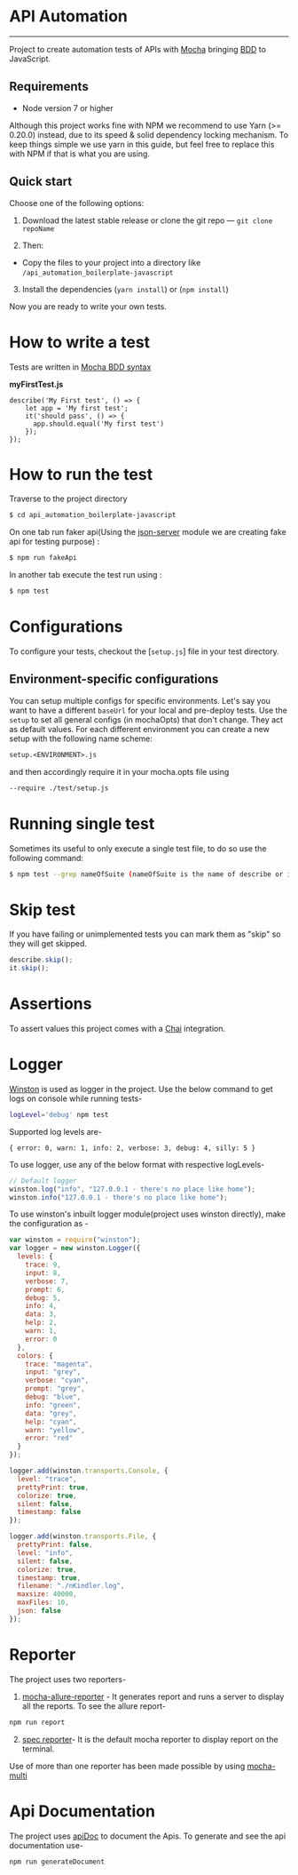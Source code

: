 # API Automation

---

Project to create automation tests of APIs with [Mocha](https://mochajs.org/) bringing [BDD](http://en.wikipedia.org/wiki/Behavior-driven_development) to JavaScript.

## Requirements

- Node version 7 or higher

Although this project works fine with NPM we recommend to use Yarn (>= 0.20.0) instead, due to its speed & solid dependency locking mechanism. To keep things simple we use yarn in this guide, but feel free to replace this with NPM if that is what you are using.

## Quick start

Choose one of the following options:

1. Download the latest stable release or clone the git repo — `git clone repoName`

2. Then:

- Copy the files to your project into a directory like `/api_automation_boilerplate-javascript`

3. Install the dependencies (`yarn install`) or (`npm install`)

Now you are ready to write your own tests.

# How to write a test

Tests are written in [Mocha BDD syntax](https://mochajs.org/)

**myFirstTest.js**

```mocha
describe('My First test', () => {
    let app = 'My first test';
    it('should pass', () => {
      app.should.equal('My first test')
    });
});

```

# How to run the test

Traverse to the project directory

```sh
$ cd api_automation_boilerplate-javascript
```

On one tab run faker api(Using the [json-server](https://github.com/typicode/json-server) module we are creating fake api for testing purpose) :

```sh
$ npm run fakeApi
```

In another tab execute the test run using :

```sh
$ npm test
```

# Configurations

To configure your tests, checkout the [`setup.js`] file in your test directory.

## Environment-specific configurations

You can setup multiple configs for specific environments. Let's say you want to have a different `baseUrl` for
your local and pre-deploy tests. Use the `setup` to set all general configs (in mochaOpts) that don't change.
They act as default values. For each different environment you can create a new setup with the following name
scheme:

```txt
setup.<ENVIRONMENT>.js
```

and then accordingly require it in your mocha.opts file using

```txt
--require ./test/setup.js
```

# Running single test

Sometimes its useful to only execute a single test file, to do so use the following command:

```sh
$ npm test --grep nameOfSuite (nameOfSuite is the name of describe or it block)
```

# Skip test

If you have failing or unimplemented tests you can mark them as "skip" so they will get skipped.

```javascript
describe.skip();
it.skip();
```

# Assertions

To assert values this project comes with a [Chai](http://chaijs.com/) integration.

# Logger

[Winston](https://github.com/winstonjs/winston) is used as logger in the project. Use the below command to get logs on console while running tests-

```sh
logLevel='debug' npm test
```

Supported log levels are-

```
{ error: 0, warn: 1, info: 2, verbose: 3, debug: 4, silly: 5 }
```

To use logger, use any of the below format with respective logLevels-

```javascript
// Default logger
winston.log("info", "127.0.0.1 - there's no place like home");
winston.info("127.0.0.1 - there's no place like home");
```

To use winston's inbuilt logger module(project uses winston directly), make the configuration as -

```javascript
var winston = require("winston");
var logger = new winston.Logger({
  levels: {
    trace: 9,
    input: 8,
    verbose: 7,
    prompt: 6,
    debug: 5,
    info: 4,
    data: 3,
    help: 2,
    warn: 1,
    error: 0
  },
  colors: {
    trace: "magenta",
    input: "grey",
    verbose: "cyan",
    prompt: "grey",
    debug: "blue",
    info: "green",
    data: "grey",
    help: "cyan",
    warn: "yellow",
    error: "red"
  }
});

logger.add(winston.transports.Console, {
  level: "trace",
  prettyPrint: true,
  colorize: true,
  silent: false,
  timestamp: false
});

logger.add(winston.transports.File, {
  prettyPrint: false,
  level: "info",
  silent: false,
  colorize: true,
  timestamp: true,
  filename: "./nKindler.log",
  maxsize: 40000,
  maxFiles: 10,
  json: false
});
```

# Reporter

The project uses two reporters-

1. [mocha-allure-reporter](https://github.com/allure-framework/allure-mocha) - It generates report and runs a server to display all the reports.
   To see the allure report-

```sh
npm run report
```

2. [spec reporter](https://mochajs.org/#reporters)- It is the default mocha reporter to display report on the terminal.

Use of more than one reporter has been made possible by using [mocha-multi](https://github.com/glenjamin/mocha-multi)

# Api Documentation

The project uses [apiDoc](http://apidocjs.com/) to document the Apis. To generate and see the api documentation use-

```sh
npm run generateDocument
```
